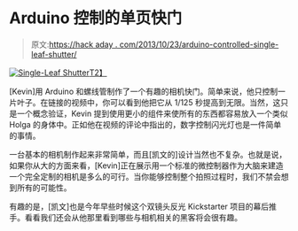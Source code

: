 # Arduino 控制的单页快门

> 原文:[https://hack aday . com/2013/10/23/arduino-controlled-single-leaf-shutter/](https://hackaday.com/2013/10/23/arduino-controlled-single-leaf-shutter/)

[![Single-Leaf Shutter](../Images/b384b5631b418b9eb94fc41cdb481da4.png)T2】](http://hackaday.com/wp-content/uploads/2013/10/screen-shot-2013-10-21-at-12-18-38-pm.png)

[Kevin]用 Arduino 和螺线管制作了一个有趣的相机快门。简单来说，他只控制一片叶子。在链接的视频中，你可以看到他把它从 1/125 秒提高到无限。当然，这只是一个概念验证，Kevin 提到使用更小的组件来使所有的东西都容易放入一个类似 Holga 的身体中。正如他在视频的评论中指出的，数字控制闪光灯也是一件简单的事情。

一台基本的相机制作起来非常简单，而且[凯文的]设计当然也不复杂。也就是说，如果你从大的方面来看，[Kevin]正在展示用一个标准的微控制器作为大脑来建造一个完全定制的相机是多么的可行。当你能够控制整个拍照过程时，我们不禁会想到所有的可能性。

有趣的是，[凯文]也是今年早些时候这个双镜头反光 Kickstarter 项目的幕后推手。看看我们还会从他那里看到哪些与相机相关的黑客将会很有趣。